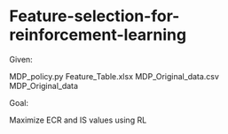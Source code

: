 # Feature-selection-for-reinforcement-learning

Given: 

MDP_policy.py
Feature_Table.xlsx
MDP_Original_data.csv
MDP_Original_data

Goal:

Maximize ECR and IS values using RL
